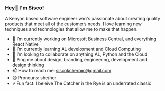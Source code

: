 ### Hey👋 I'm Sisco!
A Kenyan based software engineer who's passionate about creating quality products that meet all of the customer’s needs. I love learning new techniques and technologies that allow me to make that happen. 

- 🔭 I’m currently working on Microsoft Business Central, and everything React Native
- 🌱 I’m currently learning AL development and Cloud Computing
- 👯 I’m looking to collaborate on anything AL, Python and the Cloud
- 💬 Ping me about design, branding, engineering, development and design thinking
- 📫 How to reach me: siscokcherono@gmail.com
- 😄 Pronouns: she/her
- ⚡ Fun fact: I beleive The Catcher in the Rye is an underrated classic

<!--
**Sisco-C/Sisco-C** is a ✨ _special_ ✨ repository because its `README.md` (this file) appears on your GitHub profile.

Here are some ideas to get you started:
Hey, I'm Sisco!
A Kenyan based software engineer who's passionate about creating quality products that meet all of the customer’s needs. I love learning new techniques and technologies that allow me to make that happen. 

- 🔭 I’m currently working on Microsoft Business Central
- 🌱 I’m currently learning AL development and Cloud Computing
- 👯 I’m looking to collaborate on anything AL, Python and the Cloud
- 💬 Ping me about design, branding, engineering, development and design thinking
- 📫 How to reach me: siscokcherono@gmail.com
- 😄 Pronouns: she/her
- ⚡ Fun fact: I beleive The Catcher in the Rye is an underrated classic
-->
